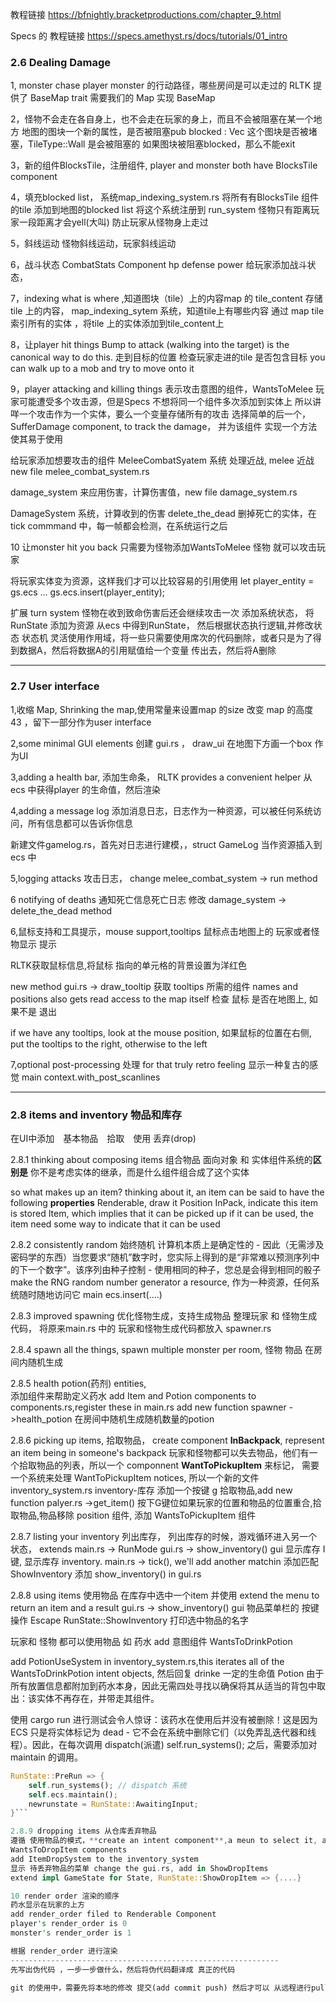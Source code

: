 
教程链接
https://bfnightly.bracketproductions.com/chapter_9.html

Specs 的 教程链接
https://specs.amethyst.rs/docs/tutorials/01_intro

### 2.6 Dealing Damage
1, monster chase player
monster 的行动路径，哪些房间是可以走过的
RLTK 提供了 BaseMap trait  需要我们的 Map 实现 BaseMap

2，怪物不会走在各自身上，也不会走在玩家的身上，而且不会被阻塞在某一个地方
地图的图块一个新的属性，是否被阻塞pub blocked : Vec<bool>
这个图块是否被堵塞，TileType::Wall 是会被阻塞的
如果图块被阻塞blocked，那么不能exit

3，新的组件BlocksTile，注册组件, player and monster both have BlocksTile component

4，填充blocked list，
系统map_indexing_system.rs
将所有有BlocksTile 组件的tile 添加到地图的blocked list
将这个系统注册到 run_system 
怪物只有距离玩家一段距离才会yell(大叫)
防止玩家从怪物身上走过

5，斜线运动
怪物斜线运动，玩家斜线运动

6，战斗状态
CombatStats Component hp defense power 
给玩家添加战斗状态，

7，indexing what is where ,知道图块（tile）上的内容map 的 tile_content 存储tile 上的内容，
map_indexing_sytem 系统，知道tile上有哪些内容
通过 map tile 索引所有的实体 ，将tile 上的实体添加到tile_content上

8，让player hit things
Bump to attack (walking into the target) is the canonical way to do this. 走到目标的位置
检查玩家走进的tile 是否包含目标
you can walk up to a mob and try to move onto it


9，player attacking and killing things
表示攻击意图的组件，WantsToMelee 
玩家可能遭受多个攻击源，但是Specs 不想将同一个组件多次添加到实体上
所以讲咩一个攻击作为一个实体，要么一个变量存储所有的攻击
选择简单的后一个，SufferDamage component, to track the damage， 并为该组件 实现一个方法 使其易于使用

给玩家添加想要攻击的组件
MeleeCombatSyatem 系统 处理近战, melee 近战 new file melee_combat_system.rs

damage_system 来应用伤害，计算伤害值，new file damage_system.rs

DamageSystem 系统，计算收到的伤害
delete_the_dead 删掉死亡的实体，在tick commmand 中，每一帧都会检测，在系统运行之后

10 让monster hit you back 
只需要为怪物添加WantsToMelee 怪物 就可以攻击玩家

将玩家实体变为资源，这样我们才可以比较容易的引用使用
let player_entity = gs.ecs ... 
gs.ecs.insert(player_entity);

扩展 turn system 
怪物在收到致命伤害后还会继续攻击一次
添加系统状态，
将RunState 添加为资源
从ecs 中得到RunState， 然后根据状态执行逻辑,并修改状态
状态机
灵活使用作用域，将一些只需要使用席次的代码删除，或者只是为了得到数据A，然后将数据A的引用赋值给一个变量
传出去，然后将A删除


--------------------------------------------------------------------
### 2.7 User interface
1,收缩 Map, Shrinking the map,使用常量来设置map 的size
改变 map 的高度 43 ，留下一部分作为user interface

2,some minimal GUI elements 
创建 gui.rs ， draw_ui 在地图下方画一个box 作为UI

3,adding a health bar, 添加生命条，
RLTK provides a convenient helper 从ecs 中获得player 的生命值，然后渲染

4,adding a message log 
添加消息日志，日志作为一种资源，可以被任何系统访问，所有信息都可以告诉你信息

新建文件gamelog.rs，首先对日志进行建模，，struct GameLog
当作资源插入到 ecs 中

5,logging attacks
攻击日志，
change melee_combat_system -> run method

6 notifying of deaths 通知死亡信息死亡日志
修改 damage_system -> delete_the_dead method

6,鼠标支持和工具提示，mouse support,tooltips
鼠标点击地图上的 玩家或者怪物显示 提示

RLTK获取鼠标信息,将鼠标 指向的单元格的背景设置为洋红色

new method gui.rs -> draw_tooltip 
获取 tooltips 所需的组件 names and positions also gets read access to the map itself
检查 鼠标 是否在地图上, 如果不是 退出

if we have any tooltips, look at the mouse position, 如果鼠标的位置在右侧, put the 
tooltips to the right, otherwise to the left

7,optional post-processing 处理 for that truly retro feeling 显示一种复古的感觉
main context.with_post_scanlines

------------------------------------------------------------
### 2.8 items and inventory 物品和库存
在UI中添加　基本物品　拾取　使用 丢弃(drop)

2.8.1 thinking about composing items 组合物品
面向对象 和 实体组件系统的**区别是** 你不是考虑实体的继承，而是什么组件组合成了这个实体

so what makes up an item? 
thinking about it, an item can be said to have the following **properties** 
Renderable, draw it 
Position 
InPack, indicate this item is stored 
Item, which implies that it can be picked up 
if it can be used, the item need some way to indicate that it can be used

2.8.2 consistently random 始终随机
计算机本质上是确定性的 - 因此（无需涉及密码学的东西）当您要求“随机”数字时，您实际上得到的是“非常难以预测序列中的下一个数字”。该序列由种子控制 - 使用相同的种子，您总是会得到相同的骰子
make the RNG random number generator a resource, 作为一种资源，任何系统随时随地访问它
main  ecs.insert(....)

2.8.3 improved spawning 
优化怪物生成，支持生成物品
整理玩家 和 怪物生成代码， 将原来main.rs 中的 玩家和怪物生成代码都放入 spawner.rs


2.8.4 spawn all the things, spawn multiple monster per room,
怪物 物品 在房间内随机生成

2.8.5 health potion(药剂) entities,  
添加组件来帮助定义药水
add Item and Potion components to components.rs,register these in main.rs
add new function spawner ->health_potion
在房间中随机生成随机数量的potion

2.8.6 picking up items, 拾取物品， 
create component **InBackpack**, represent an item being in someone's backpack
玩家和怪物都可以失去物品，他们有一个拾取物品的列表，所以一个 componnent **WantToPickupItem** 来标记，
需要一个系统来处理 WantToPickupItem notices, 所以一个新的文件 inventory_system.rs inventory-库存
添加一个按键 g 拾取物品,add new function palyer.rs ->get_item()
按下G键位如果玩家的位置和物品的位置重合,拾取物品,物品移除 position 组件, 添加 WantsToPickupItem 组件

2.8.7 listing your inventory 列出库存，
列出库存的时候，游戏循环进入另一个状态，
extends main.rs -> RunMode
gui.rs -> show_inventory() gui 显示库存
I 键, 显示库存 inventory.
main.rs -> tick(), we'll add another matchin 添加匹配 ShowInventory
添加 show_inventory() in gui.rs

2.8.8 using items 使用物品
在库存中选中一个item  并使用 
extend the menu to return an item and a result
gui.rs -> show_inventory() gui 物品菜单栏的 按键操作 Escape
RunState::ShowInventory 打印选中物品的名字

玩家和 怪物 都可以使用物品 如 药水
add 意图组件 WantsToDrinkPotion

add PotionUseSystem in inventory_system.rs,this iterates all of the WantsToDrinkPotion intent objects, 然后回复 drinke 一定的生命值 Potion 
由于所有放置信息都附加到药水本身，因此无需四处寻找以确保将其从适当的背包中取出：该实体不再存在，并带走其组件。

使用 cargo run 进行测试会令人惊讶：该药水在使用后并没有被删除！这是因为 ECS 只是将实体标记为 dead - 它不会在系统中删除它们（以免弄乱迭代器和线程）。因此，在每次调用 dispatch(派遣) self.run_systems(); 之后，需要添加对 maintain 的调用。
```rust
RunState::PreRun => {
    self.run_systems(); // dispatch 系统
    self.ecs.maintain();
    newrunstate = RunState::AwaitingInput;
}```

2.8.9 dropping items 从仓库丢弃物品
遵循 使用物品的模式，**create an intent component**,a meun to select it, and a system to perform the drop
WantsToDropItem components
add ItemDropSystem to the inventory_system  
显示 待丢弃物品的菜单 change the gui.rs, add in ShowDropItems
extend impl GameState for State, RunState::ShowDropItem => {....}

10 render order 渲染的顺序
药水显示在玩家的上方
add render_order filed to Renderable Component
player's render_order is 0
monster's render_order is 1

根据 render_order 进行渲染
------------------------------------------------------------
先写出伪代码 ，一步一步做什么，然后将伪代码翻译成 真正的代码

git 的使用中，需要先将本地的修改 提交(add commit push) 然后才可以 从远程进行pull
